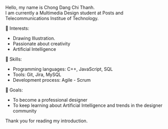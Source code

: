 Hello, my name is Chong Dang Chi Thanh.  
I am currently a Multimedia Design student at Posts and Telecommunications Institue of Technology.  

🔹 Interests:
- Drawing Illustration.
- Passionate about creativity
- Artificial Intelligence

🔹 Skills:
- Programming languages: C++, JavaScript, SQL  
- Tools: Git, Jira, MySQL
- Development process: Agile - Scrum

🔹 Goals:
- To become a professional designer
- To keep learning about Artificial Intelligence and trends in the designer community  

Thank you for reading my introduction.
